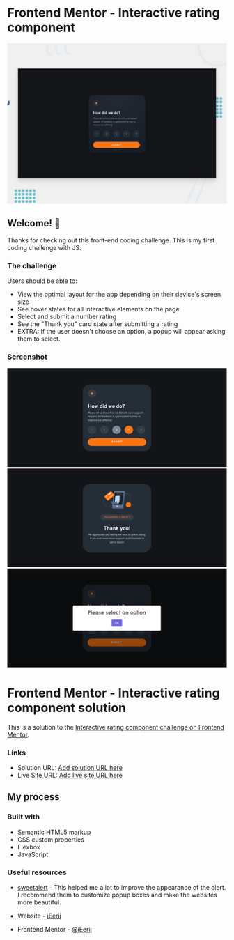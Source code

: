 # Frontend Mentor - Interactive rating component

![Design preview for the Interactive rating component coding challenge](./design/desktop-preview.jpg)

## Welcome! 👋

Thanks for checking out this front-end coding challenge. This is my first coding challenge with JS.

### The challenge

Users should be able to:

- View the optimal layout for the app depending on their device's screen size
- See hover states for all interactive elements on the page
- Select and submit a number rating
- See the "Thank you" card state after submitting a rating
- EXTRA: If the user doesn't choose an option, a popup will appear asking them to select.

### Screenshot

![](./design/challengeFinished.png)
![](./design/challengeFinished2.png)
![](./design/challengeFinishedAlert.png)

# Frontend Mentor - Interactive rating component solution

This is a solution to the [Interactive rating component challenge on Frontend Mentor](https://www.frontendmentor.io/challenges/interactive-rating-component-koxpeBUmI).

### Links

- Solution URL: [Add solution URL here](https://your-solution-url.com)
- Live Site URL: [Add live site URL here](https://your-live-site-url.com)

## My process

### Built with

- Semantic HTML5 markup
- CSS custom properties
- Flexbox
- JavaScript

### Useful resources

- [sweetalert](https://sweetalert2.github.io/#download) - This helped me a lot to improve the appearance of the alert. I recommend them to customize popup boxes and make the websites more beautiful. 

- Website - [iEerii](https://github.com/iEerii)
- Frontend Mentor - [@iEerii](https://www.frontendmentor.io/profile/iEerii)